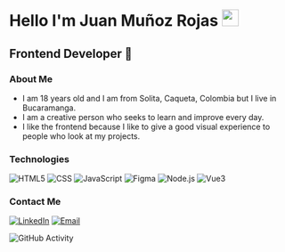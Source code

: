 <h1>Hello I'm Juan Muñoz Rojas <img src="https://raw.githubusercontent.com/iampavangandhi/iampavangandhi/master/gifs/Hi.gif" width="30px"></h1>
<h2>Frontend Developer 🎨</h2>

### About Me
- I am 18 years old and I am from Solita, Caqueta, Colombia but I live in Bucaramanga.
- I am a creative person who seeks to learn and improve every day.
- I like the frontend because I like to give a good visual experience to people who look at my projects.

### Technologies
  ![HTML5](https://img.shields.io/badge/-HTML5-333333?style=flat&logo=HTML5)
  ![CSS](https://img.shields.io/badge/-CSS-333333?style=flat&logo=CSS3&logoColor=1572B6)
  ![JavaScript](https://img.shields.io/badge/-JavaScript-333333?style=flat&logo=javascript)
  ![Figma](https://img.shields.io/badge/-Figma-333333?style=flat&logo=figma)
  ![Node.js](https://img.shields.io/badge/-Node.js-333333?style=flat&logo=node.js)
  ![Vue3](https://img.shields.io/badge/Vue-3-green)

### Contact Me
<a href="https://www.linkedin.com/in/juan-david-munoz-rojas/"><img alt="LinkedIn" src="https://img.shields.io/badge/LinkedIn-Juan David-blue?style=flat-square&logo=linkedin"></a>
<a href="juanmunozrojas95@gmail.com"><img alt="Email" src="https://img.shields.io/badge/Gmail-juanmunozrojas95@gmail.com-blue?style=flat-square&logo=gmail"></a> 

![GitHub Activity](https://github-readme-stats.vercel.app/api?username=JHAYCO9&show_icons=true)

